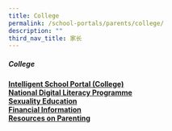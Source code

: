 ```yaml
---
title: College
permalink: /school-portals/parents/college/
description: ""
third_nav_title: 家长
---
```

##### College

**[Intelligent School Portal (College)](https://isp.hci.edu.sg/)**<br>
**[National Digital Literacy Programme](https://sites.google.com/hci.edu.sg/hci-ndlp)**<br>
**[Sexuality Education](https://sites.google.com/hci.edu.sg/hcisedcollege/home)**<br>
**[Financial Information](/college/financial-info/)**<br>
**[Resources on Parenting](https://docs.google.com/document/d/1bG73taG8kndC0NlmAj-sYGg7L1MrfFmtOpzWbgMc3yU/edit?usp=sharing)**